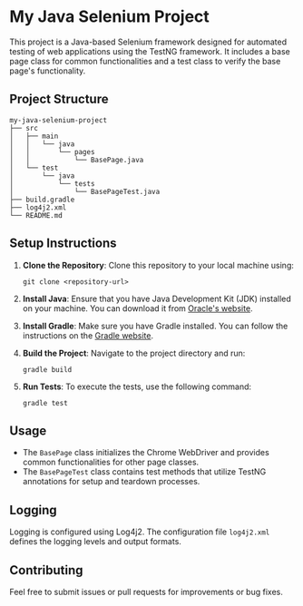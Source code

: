 # My Java Selenium Project

This project is a Java-based Selenium framework designed for automated testing of web applications using the TestNG framework. It includes a base page class for common functionalities and a test class to verify the base page's functionality.

## Project Structure

```
my-java-selenium-project
├── src
│   ├── main
│   │   └── java
│   │       └── pages
│   │           └── BasePage.java
│   └── test
│       └── java
│           └── tests
│               └── BasePageTest.java
├── build.gradle
├── log4j2.xml
└── README.md
```

## Setup Instructions

1. **Clone the Repository**: 
   Clone this repository to your local machine using:
   ```
   git clone <repository-url>
   ```

2. **Install Java**: 
   Ensure that you have Java Development Kit (JDK) installed on your machine. You can download it from [Oracle's website](https://www.oracle.com/java/technologies/javase-jdk11-downloads.html).

3. **Install Gradle**: 
   Make sure you have Gradle installed. You can follow the instructions on the [Gradle website](https://gradle.org/install/).

4. **Build the Project**: 
   Navigate to the project directory and run:
   ```
   gradle build
   ```

5. **Run Tests**: 
   To execute the tests, use the following command:
   ```
   gradle test
   ```

## Usage

- The `BasePage` class initializes the Chrome WebDriver and provides common functionalities for other page classes.
- The `BasePageTest` class contains test methods that utilize TestNG annotations for setup and teardown processes.

## Logging

Logging is configured using Log4j2. The configuration file `log4j2.xml` defines the logging levels and output formats.

## Contributing

Feel free to submit issues or pull requests for improvements or bug fixes.